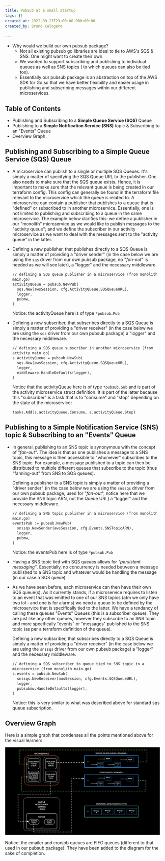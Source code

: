 ```yaml
---
title: PubSub at a small startup
tags: []
created_at: 2022-09-23T23:00:00.000+00:00
created_by: Bruno Calogero

---
```


* Why would we build our own pubsub package?
  * Not all existing pubsub go libraries are ideal to tie to AWS's SQS & SNS. One might want to create their own. 
  * We wanted to support subscribing and publishing to individual queues as well as SNS topics ( to which queues can also be tied too).
  * Essentially our pubsub package is an abstraction on top of the AWS SDK for Go so that we have better flexibility and easier usage in publishing and subscribing messages within our different microservices.

## Table of Contents

* Publishing and Subscribing to a **Simple Queue Service (SQS)** Queue
* Publishing to a **Simple Notification Service (SNS)** topic & Subscribing to an "Events" Queue
* Overview Graph

## Publishing and Subscribing to a **Simple Queue Service (SQS)** Queue

* A microservice can publish to a single or multiple SQS Queues. It's simply a matter of specifying the SQS Queue URL to the publisher. One also needs to make sure that the SQS queue exists. Hence, it is important to make sure that the relevant queue is being created in our terraform config. This config can generally be found in the terraform file relevant to the microservice which the queue is related to. A microservice can contain a publisher that publishes to a queue that is "defined" or subscribed to in another microservice. Essentially, one is not limited to publishing and subscribing to a queue in the same microservice. The example below clarifies this: we define a publisher in our "monolith" microservice as we would like to publish messages to the "activity queue"; and we define the subscriber in our activity microservice as we want to deal with the messages sent to the "activity queue" in the latter.
* Defining a new publisher, that publishes directly to a SQS Queue is simply a matter of providing a "driver sender" (in the case below we are using the `sqs` driver from our own pubsub package, no "_fan-out_" is needed as we will see later), a "logger" and the necessary middleware.

      // defining a SQS queue publisher in a microservice (from monolith main.go)
      activityQueue = pubsub.NewPub(
      	sqs.New(awsSession, cfg.ActivityQueue.SQSQueueURL), 
      	logger, 
      	pubmw,
      )

  Notice: the activityQueue here is of type `*pubsub.Pub`
* Defining a new subscriber, that subscribes directly to a SQS Queue is simply a matter of providing a "driver receiver" (in the case below we are using the `sqs` driver from our own pubsub package) a "logger" and the necessary middleware.

      // defining a SQS queue subscriber in another microservice (from activity main.go)
      s.activityQueue = pubsub.NewSub(
      	sqs.New(awsSession, cfg.ActivityQueue.SQSQueueURL),
      	logger,
      	middleware.HandleDefaults(logger),
      )

  Notice that the activityQueue here is of type `*pubsub.Sub` and is part of the activity microservice struct definition. It is part of the latter because this "subscriber" is a task that is to "consume" and "stop" depending on the state of the microservice:

      tasks.Add(s.activityQueue.Consume, s.activityQueue.Stop)

## Publishing to a **Simple Notification Service (SNS)** topic & Subscribing to an "Events" Queue

* In general, publishing to an SNS topic is synonymous with the concept of _"fan-out"_. The idea is that as one publishes a message to a SNS topic, this message is then accessible to "whomever" subscribes to the SNS topic. For example, a message published to a topic can then be distributed to multiple different queues that subscribe to the topic (thus "fanning-out" from SNS to SQS queues).

  Defining a publisher to a SNS topic is simply a matter of providing a "driver sender" (in the case below we are using the `snssqs` driver from our own pubsub package, used for "_fan-out_", notice here that we provide the SNS topic ARN, not the Queue URL) a "logger" and the necessary middleware.

      // defining a SNS topic publisher in a microservice (from monolith main.go)
      eventsPub := pubsub.NewPub(
      	snssqs.NewSender(awsSession, cfg.Events.SNSTopicARN), 
      	logger, 
      	pubmw,
      )

  Notice: the eventsPub here is of type `*pubsub.Pub`
* Having a SNS topic tied with SQS queues allows for _"persistant messaging"_. Essentially, no concurrency is needed between a message published to a SNS topic and whatever would be handling the message (in our case a SQS queue)
* As we have seen before, each microservice can then have their own SQS queue(s). As it currently stands, if a microservice requires to listen to an event that was emitted to one of our SNS topics (atm we only have two lol - and one is for alarms) we need a queue to be defined by the microservice that is specifically tied to the latter. We have a tendancy of calling these queues "Events" Queues (this is a subscriber queue). They are just like any other queues, however they subscribe to an SNS topic and more specifically "events" or "messages" published to the SNS topic (as per a terraform definition of the queue).

  Defining a new subscriber, that subscribes directly to a SQS Queue is simply a matter of providing a "driver receiver" (in the case below we are using the `snssqs` driver from our own pubsub package) a "logger" and the necessary middleware.

      // defining a SQS subscriber to queue tied to SNS topic in a microservice (from monolith main.go)
      s.events = pubsub.NewSub(
      	snssqs.NewReceiver(awsSession, cfg.Events.SQSQueueURL),
      	logger,
      	pubsubmw.HandleDefaults(logger),
      )

  Notice: this is very similar to what was described above for standard sqs queue subscription.

## Overview Graph

Here is a simple graph that condenses all the points mentioned above for the visual learners:

![](/static/img/pubsub_rl-001.png)

Notice: the emailer and cronjob queues are FIFO queues (different to that used in our pubsub package). They have been added to the diagram for the sake of completion.